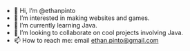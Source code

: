 - 👋 Hi, I’m @ethanpinto
- 👀 I’m interested in making websites and games.
- 🌱 I’m currently learning Java.
- 💞️ I’m looking to collaborate on cool projects involving Java.
- 📫 How to reach me: email ethan.pinto@gmail.com

<!---
ethanpinto/ethanpinto is a ✨ special ✨ repository because its `README.md` (this file) appears on your GitHub profile.
You can click the Preview link to take a look at your changes.
--->
